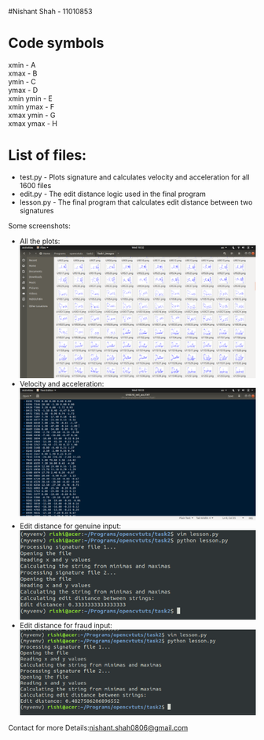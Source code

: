 #Nishant Shah - 11010853
# Code symbols

xmin - A  
xmax - B  
ymin - C  
ymax - D  
xmin ymin - E  
xmin ymax - F  
xmax ymin - G  
xmax ymax - H 

# List of files:
- test.py - Plots signature and calculates velocity and acceleration for all 1600 files  
- edit.py - The edit distance logic used in the final program  
- lesson.py - The final program that calculates edit distance between two signatures 

Some screenshots:
- All the plots:
![All the plots](images/all_plots.png)
- Velocity and acceleration:
![Velocity and acceleration](images/velocity_acceleration.png)
- Edit distance for genuine input:
![Genuine Output](images/genuine_output.png)
- Edit distance for fraud input:
![Fraud Output](images/fraud_output.png)

Contact for more Details:nishant.shah0806@gmail.com

